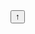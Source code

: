 
<html lang="en">
<head>
 <meta charset="UTF-8">
 <meta name="viewport" content="width=device-width, initial-scale=1.0">
 <meta http-equiv="X-UA-Compatible" content="ie=edge">
 <link rel="icon" href="favicon.png" type="icon-x">
 <title>(васильев данил) Flappy bird</title>
</head>
<body>
	<div id="MoveUp">
		<script>function () {
               yPos -= 25;
               fly.play();
		}
	</script>
	</div>
<button>
	↑
</button>
 <canvas id="canvas" width="288" height="512"></canvas>

 <script>
 function ClickFunction () {
 	function () {
    yPos -= 25;
    fly.play();
 }
var cvs = document.getElementById("canvas");
var ctx = cvs.getContext("2d");

var bird = new Image();
var bg = new Image();
var fg = new Image();
var pipeUp = new Image();
var pipeBottom = new Image();

bird.src = "bird.png";
bg.src = "bg.png";
fg.src = "fg.png";
pipeUp.src = "pipeUp.png";
pipeBottom.src = "pipeBottom.png";

// Звуковые файлы
var fly = new Audio();
var score_audio = new Audio();

fly.src = "fly.mp3";
score_audio.src = "score.mp3";

var gap = 90;

// При нажатии на какую-либо кнопку
document.addEventListener("keydown", moveUp);

function moveUp() {
 yPos -= 25;
 fly.play();
}

// Создание блоков
var pipe = [];

pipe[0] = {
 x : cvs.width,
 y : 0
}

var score = 0;
// Позиция птички
var xPos = 10;
var yPos = 150;
var grav = 1.5;

function draw() {
 ctx.drawImage(bg, 0, 0);

 for(var i = 0; i < pipe.length; i++) {
 ctx.drawImage(pipeUp, pipe[i].x, pipe[i].y);
 ctx.drawImage(pipeBottom, pipe[i].x, pipe[i].y + pipeUp.height + gap);

 pipe[i].x--;

 if(pipe[i].x == 125) {
 pipe.push({
 x : cvs.width,
 y : Math.floor(Math.random() * pipeUp.height) - pipeUp.height
 });
 }

 // Отслеживание прикосновений
 if(xPos + bird.width >= pipe[i].x
 && xPos <= pipe[i].x + pipeUp.width
 && (yPos <= pipe[i].y + pipeUp.height
 || yPos + bird.height >= pipe[i].y + pipeUp.height + gap) || yPos + bird.height >= cvs.height - fg.height) {
 location.reload(); // Перезагрузка страницы
 }

 if(pipe[i].x == 5) {
 score++;
 score_audio.play();
 }
 }

 ctx.drawImage(fg, 0, cvs.height - fg.height);
 ctx.drawImage(bird, xPos, yPos);

 yPos += grav;

 ctx.fillStyle = "#000";
 ctx.font = "24px 'Stalinist One'";
 ctx.fillText("Счет: " + score, 10, cvs.height - 20);

 requestAnimationFrame(draw);
}

pipeBottom.onload = draw;
 </script>
 <style>

 	@import url('https://fonts.googleapis.com/css2?family=Stalinist+One&display=swap');


 	body {
 		background-image:url(bg-body.jpg);
 	}
 	
 </style>
</body>
</html>
